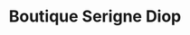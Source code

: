 ---
title: "Boutique Serigne Diop"
url: /ndiaffate-escale/boutique-serigne-diop/
shop: Allgemein
---